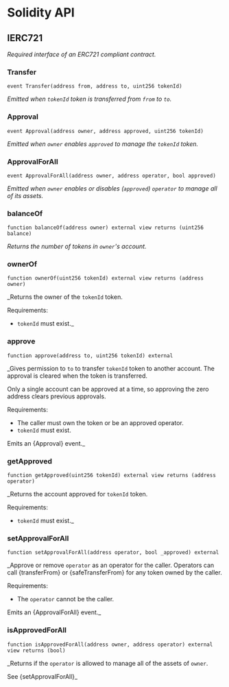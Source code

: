 # Solidity API

## IERC721

_Required interface of an ERC721 compliant contract._

### Transfer

```solidity
event Transfer(address from, address to, uint256 tokenId)
```

_Emitted when `tokenId` token is transferred from `from` to `to`._

### Approval

```solidity
event Approval(address owner, address approved, uint256 tokenId)
```

_Emitted when `owner` enables `approved` to manage the `tokenId` token._

### ApprovalForAll

```solidity
event ApprovalForAll(address owner, address operator, bool approved)
```

_Emitted when `owner` enables or disables (`approved`) `operator` to manage all of its assets._

### balanceOf

```solidity
function balanceOf(address owner) external view returns (uint256 balance)
```

_Returns the number of tokens in ``owner``'s account._

### ownerOf

```solidity
function ownerOf(uint256 tokenId) external view returns (address owner)
```

_Returns the owner of the `tokenId` token.

Requirements:

- `tokenId` must exist._

### approve

```solidity
function approve(address to, uint256 tokenId) external
```

_Gives permission to `to` to transfer `tokenId` token to another account.
The approval is cleared when the token is transferred.

Only a single account can be approved at a time, so approving the zero address clears previous approvals.

Requirements:

- The caller must own the token or be an approved operator.
- `tokenId` must exist.

Emits an {Approval} event._

### getApproved

```solidity
function getApproved(uint256 tokenId) external view returns (address operator)
```

_Returns the account approved for `tokenId` token.

Requirements:

- `tokenId` must exist._

### setApprovalForAll

```solidity
function setApprovalForAll(address operator, bool _approved) external
```

_Approve or remove `operator` as an operator for the caller.
Operators can call {transferFrom} or {safeTransferFrom} for any token owned by the caller.

Requirements:

- The `operator` cannot be the caller.

Emits an {ApprovalForAll} event._

### isApprovedForAll

```solidity
function isApprovedForAll(address owner, address operator) external view returns (bool)
```

_Returns if the `operator` is allowed to manage all of the assets of `owner`.

See {setApprovalForAll}_

